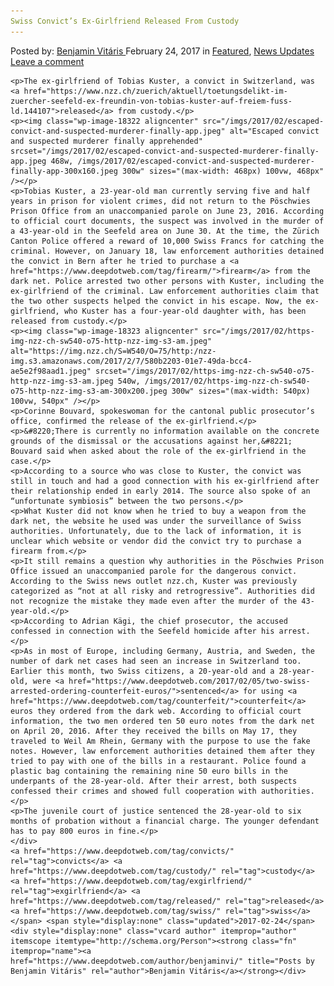 ```yaml
---
Swiss Convict’s Ex-Girlfriend Released From Custody
---
```

<article class="post-listing post-18318 post type-post status-publish format-standard has-post-thumbnail hentry  tag-convicts tag-custody tag-exgirlfriend tag-released tag-swiss">
    <div class="post-inner">
        <span>Posted by: <a href="https://www.deepdotweb.com/author/benjaminvi/" title="">Benjamin Vitáris </a></span>
    <span>February 24, 2017</span>
    <span>in <a href="https://www.deepdotweb.com/category/deepdot-news/" rel="category tag">Featured</a>, <a href="https://www.deepdotweb.com/category/news-updates/" rel="category tag">News Updates</a></span>
    <span><a href="https://www.deepdotweb.com/2017/02/24/swiss-convicts-ex-girlfriend-released-custody/#respond">Leave a comment</a></span>
    </p>
    <div class="clear"></div>
    
    <p>The ex-girlfriend of Tobias Kuster, a convict in Switzerland, was <a href="https://www.nzz.ch/zuerich/aktuell/toetungsdelikt-im-zuercher-seefeld-ex-freundin-von-tobias-kuster-auf-freiem-fuss-ld.144107">released</a> from custody.</p>
    <p><img class="wp-image-18322 aligncenter" src="/imgs/2017/02/escaped-convict-and-suspected-murderer-finally-app.jpeg" alt="Escaped convict and suspected murderer finally apprehended" srcset="/imgs/2017/02/escaped-convict-and-suspected-murderer-finally-app.jpeg 468w, /imgs/2017/02/escaped-convict-and-suspected-murderer-finally-app-300x160.jpeg 300w" sizes="(max-width: 468px) 100vw, 468px" /></p>
    <p>Tobias Kuster, a 23-year-old man currently serving five and half years in prison for violent crimes, did not return to the Pöschwies Prison Office from an unaccompanied parole on June 23, 2016. According to official court documents, the suspect was involved in the murder of a 43-year-old in the Seefeld area on June 30. At the time, the Zürich Canton Police offered a reward of 10,000 Swiss Francs for catching the criminal. However, on January 18, law enforcement authorities detained the convict in Bern after he tried to purchase a <a href="https://www.deepdotweb.com/tag/firearm/">firearm</a> from the dark net. Police arrested two other persons with Kuster, including the ex-girlfriend of the criminal. Law enforcement authorities claim that the two other suspects helped the convict in his escape. Now, the ex-girlfriend, who Kuster has a four-year-old daughter with, has been released from custody.</p>
    <p><img class="wp-image-18323 aligncenter" src="/imgs/2017/02/https-img-nzz-ch-sw540-o75-http-nzz-img-s3-am.jpeg" alt="https://img.nzz.ch/S=W540/O=75/http:/nzz-img.s3.amazonaws.com/2017/2/7/580b2203-01e7-49da-bcc4-ae5e2f98aad1.jpeg" srcset="/imgs/2017/02/https-img-nzz-ch-sw540-o75-http-nzz-img-s3-am.jpeg 540w, /imgs/2017/02/https-img-nzz-ch-sw540-o75-http-nzz-img-s3-am-300x200.jpeg 300w" sizes="(max-width: 540px) 100vw, 540px" /></p>
    <p>Corinne Bouvard, spokeswoman for the cantonal public prosecutor’s office, confirmed the release of the ex-girlfriend.</p>
    <p>&#8220;There is currently no information available on the concrete grounds of the dismissal or the accusations against her,&#8221; Bouvard said when asked about the role of the ex-girlfriend in the case.</p>
    <p>According to a source who was close to Kuster, the convict was still in touch and had a good connection with his ex-girlfriend after their relationship ended in early 2014. The source also spoke of an “unfortunate symbiosis” between the two persons.</p>
    <p>What Kuster did not know when he tried to buy a weapon from the dark net, the website he used was under the surveillance of Swiss authorities. Unfortunately, due to the lack of information, it is unclear which website or vendor did the convict try to purchase a firearm from.</p>
    <p>It still remains a question why authorities in the Pöschwies Prison Office issued an unaccompanied parole for the dangerous convict. According to the Swiss news outlet nzz.ch, Kuster was previously categorized as “not at all risky and retrogressive”. Authorities did not recognize the mistake they made even after the murder of the 43-year-old.</p>
    <p>According to Adrian Kägi, the chief prosecutor, the accused confessed in connection with the Seefeld homicide after his arrest.</p>
    <p>As in most of Europe, including Germany, Austria, and Sweden, the number of dark net cases had seen an increase in Switzerland too. Earlier this month, two Swiss citizens, a 20-year-old and a 28-year-old, were <a href="https://www.deepdotweb.com/2017/02/05/two-swiss-arrested-ordering-counterfeit-euros/">sentenced</a> for using <a href="https://www.deepdotweb.com/tag/counterfeit/">counterfeit</a> euros they ordered from the dark web. According to official court information, the two men ordered ten 50 euro notes from the dark net on April 20, 2016. After they received the bills on May 17, they traveled to Weil Am Rhein, Germany with the purpose to use the fake notes. However, law enforcement authorities detained them after they tried to pay with one of the bills in a restaurant. Police found a plastic bag containing the remaining nine 50 euro bills in the underpants of the 28-year-old. After their arrest, both suspects confessed their crimes and showed full cooperation with authorities.</p>
    <p>The juvenile court of justice sentenced the 28-year-old to six months of probation without a financial charge. The younger defendant has to pay 800 euros in fine.</p>
    </div>
    <a href="https://www.deepdotweb.com/tag/convicts/" rel="tag">convicts</a> <a href="https://www.deepdotweb.com/tag/custody/" rel="tag">custody</a> <a href="https://www.deepdotweb.com/tag/exgirlfriend/" rel="tag">exgirlfriend</a> <a href="https://www.deepdotweb.com/tag/released/" rel="tag">released</a> <a href="https://www.deepdotweb.com/tag/swiss/" rel="tag">swiss</a></span> <span style="display:none" class="updated">2017-02-24</span>
    <div style="display:none" class="vcard author" itemprop="author" itemscope itemtype="http://schema.org/Person"><strong class="fn" itemprop="name"><a href="https://www.deepdotweb.com/author/benjaminvi/" title="Posts by Benjamin Vitáris" rel="author">Benjamin Vitáris</a></strong></div>
    
